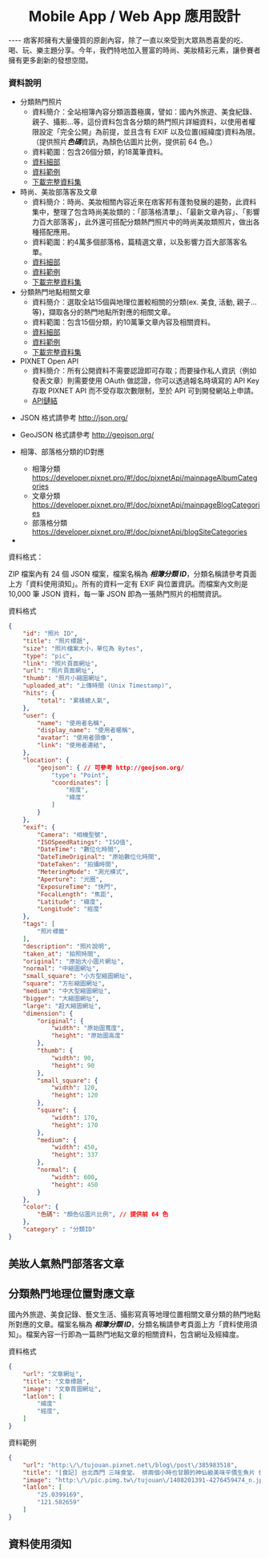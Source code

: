 <center><h1> Mobile App / Web App 應用設計 </h1></center>
----
痞客邦擁有大量優質的原創內容，除了一直以來受到大眾熟悉喜愛的吃、喝、玩、樂主題分享。今年，我們特地加入豐富的時尚、美妝精彩元素，讓參賽者擁有更多創新的發想空間。

### 資料說明
* 分類熱門照片
  * 資料簡介：全站相簿內容分類涵蓋極廣，譬如：國內外旅遊、美食紀錄、親子、攝影...等，這份資料包含各分類的熱門照片詳細資料，以使用者權限設定「完全公開」為前提，並且含有 EXIF 以及位置(經緯度)資料為限。（提供照片***色碼***資訊，為顏色佔圖片比例，提供前 64 色。）
  * 資料範圍：包含26個分類，約18萬筆資料。
  * [資料細部](training_data_schema.md)
  * [資料範例](./data/sample_training.json)
  * [下載完整資料集](http://www.pixnet.net)
* 時尚、美妝部落客及文章
  * 資料簡介：時尚、美妝相關內容近來在痞客邦有蓬勃發展的趨勢，此資料集中，整理了包含時尚美妝類的：「部落格清單」、「最新文章內容」、「影響力百大部落客」，此外還可搭配分類熱門照片中的時尚美妝類照片，做出各種搭配應用。
  * 資料範圍：約4萬多個部落格，篇精選文章，以及影響力百大部落客名單。
  * [資料細部](training_data_schema.md)
  * [資料範例](./data/sample_training.json)
  * [下載完整資料集](http://www.pixnet.net)
* 分類熱門地點相關文章
  * 資料簡介：選取全站15個與地理位置較相關的分類(ex.  美食, 活動, 親子...等)，擷取各分的熱門地點所對應的相關文章。
  * 資料範圍：包含15個分類，約10萬筆文章內容及相關資料。
  * [資料細部](training_data_schema.md)
  * [資料範例](./data/sample_training.json)
  * [下載完整資料集](http://www.pixnet.net)
* PIXNET Open API
  * 資料簡介：所有公開資料不需要認證即可存取；而要操作私人資訊（例如發表文章）則需要使用 OAuth 做認證，你可以透過報名時填寫的 API Key 存取 PIXNET API 而不受存取次數限制，至於 API 可到開發網站上申請。
  * [API鏈結](https://developer.pixnet.pro/)


- JSON 格式請參考 http://json.org/
- GeoJSON 格式請參考 http://geojson.org/
- 相簿、部落格分類的ID對應
  - 相簿分類 https://developer.pixnet.pro/#!/doc/pixnetApi/mainpageAlbumCategories
  - 文章分類 https://developer.pixnet.pro/#!/doc/pixnetApi/mainpageBlogCategories
  - 部落格分類 https://developer.pixnet.pro/#!/doc/pixnetApi/blogSiteCategories


- 

資料格式：

ZIP 檔案內有 24 個 JSON 檔案，檔案名稱為 ***相簿分類 ID***，分類名稱請參考頁面上方「資料使用須知」。所有的資料一定有 EXIF 與位置資訊。而檔案內文則是 10,000 筆 JSON 資料，每一筆 JSON 即為一張熱門照片的相關資訊。

資料格式
```json
{
    "id": "照片 ID",
    "title": "照片標題",
    "size": "照片檔案大小，單位為 Bytes",
    "type": "pic",
    "link": "照片頁面網址",
    "url": "照片頁面網址",
    "thumb": "照片小縮圖網址",
    "uploaded_at": "上傳時間 (Unix Timestamp)",
    "hits": {
        "total": "累積總人氣",
    },
    "user": {
        "name": "使用者名稱",
        "display_name": "使用者暱稱",
        "avatar": "使用者頭像",
        "link": "使用者連結",
    },
    "location": {
        "geojson": { // 可參考 http://geojson.org/
            "type": "Point",
            "coordinates": [
                "經度",
                "緯度"
            ]
        }
    },
    "exif": {
        "Camera": "相機型號",
        "ISOSpeedRatings": "ISO值",
        "DateTime": "數位化時間",
        "DateTimeOriginal": "原始數位化時間",
        "DateTaken": "拍攝時間",
        "MeteringMode": "測光模式",
        "Aperture": "光圈",
        "ExposureTime": "快門",
        "FocalLength": "焦距",
        "Latitude": "緯度",
        "Longitude": "經度"
    },
    "tags": [
        "照片標籤"
    ],
    "description": "照片說明",
    "taken_at": "拍照時間",
    "original": "原始大小圖片網址",
    "normal": "中縮圖網址",
    "small_square": "小方型縮圖網址",
    "square": "方形縮圖網址",
    "medium": "中大型縮圖網址",
    "bigger": "大縮圖網址",
    "large": "超大縮圖網址",
    "dimension": {
        "original": {
            "width": "原始圖寬度",
            "height": "原始圖高度"
        },
        "thumb": {
            "width": 90,
            "height": 90
        },
        "small_square": {
            "width": 120,
            "height": 120
        },
        "square": {
            "width": 170,
            "height": 170
        },
        "medium": {
            "width": 450,
            "height": 337
        },
        "normal": {
            "width": 600,
            "height": 450
        }
    },
    "color": {
        "色碼": "顏色佔圖片比例", // 提供前 64 色
    },
    "category" : "分類ID"
}
```



## 美妝人氣熱門部落客文章



## 分類熱門地理位置對應文章

國內外旅遊、美食記錄、藝文生活、攝影寫真等地理位置相關文章分類的熱門地點所對應的文章。檔案名稱為 ***相簿分類 ID***，分類名稱請參考頁面上方「資料使用須知」。檔案內容一行即為一篇熱門地點文章的相關資料，包含網址及經緯度。

資料格式
```json
{
    "url": "文章網址",
    "title": "文章標題",
    "image": "文章首圖網址",
    "latlon": [
        "緯度"
        "經度",
    ]
}
```

資料範例
```json
{
    "url": "http:\/\/tujouan.pixnet.net\/blog\/post\/385983518",
    "title": "[食記] 台北西門 三味食堂。 排兩個小時也甘願的神仙級美味平價生魚片 偷收錄等待排隊時間的神秘好去處  ",
    "image": "http:\/\/pic.pimg.tw\/tujouan\/1408201391-4276459474_n.jpg",
    "latlon": [
        "25.0399169",
        "121.502659"
    ]
}
```




## 資料使用須知











